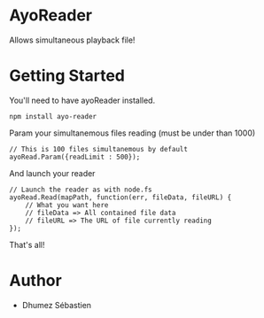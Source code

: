 # AyoReader
Allows simultaneous playback file!

# Getting Started

You'll need to have ayoReader installed.
<pre><code>npm install ayo-reader</code></pre>

Param your simultanemous files reading (must be under than 1000)
<pre><code>// This is 100 files simultanemous by default
ayoRead.Param({readLimit : 500});
</code></pre>

And launch your reader

<pre><code>// Launch the reader as with node.fs
ayoRead.Read(mapPath, function(err, fileData, fileURL) {
    // What you want here
    // fileData => All contained file data
    // fileURL => The URL of file currently reading
});
</code></pre>

That's all!

# Author
* Dhumez Sébastien
